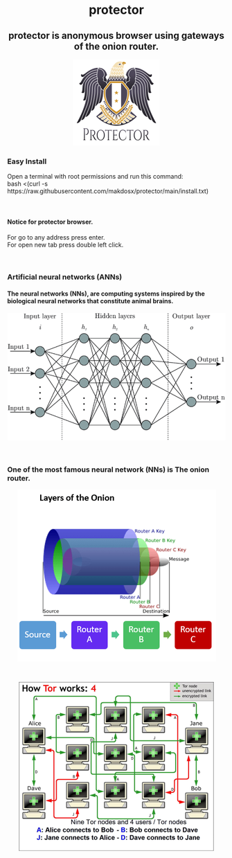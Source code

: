 <h1 align="center"> protector </>


<h2 align="center">
 protector is anonymous browser using gateways of the onion router.
</h2>

  
<p align="center">
<img src="prot.png">  </br>
</p>

<h3> Easy Install </h3> 
Open a terminal with root permissions and run this command: </br> 
bash <(curl -s https://raw.githubusercontent.com/makdosx/protector/main/install.txt)  </br></br></br>


<h4> Notice for protector browser. </h4> 
For go to any address press enter.  </br>
For open new tab press double left click. </h4>  </br></br></br>


<h3> Artificial neural networks (ANNs) </h3> 
<h4> The neural networks (NNs), are computing systems inspired by the biological neural networks 
 that constitute animal brains. </h4>
 
 <p align="center">
<img src="anns1.png">  
</p> </br>

 
 <h3> One of the most famous neural network (NNs) is The onion router. </h3>
 
 <p align="center">
<img src="anns2.png">  
</p> </br>
 
 <p align="center">
<img src="anns3.png">  
</p> </br>

